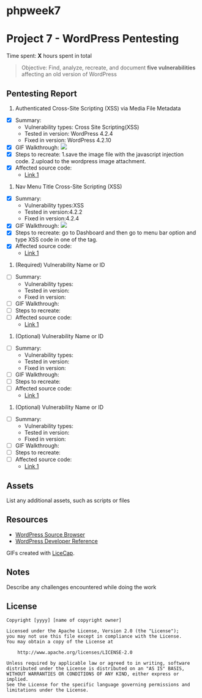 # phpweek7
# Project 7 - WordPress Pentesting

Time spent: **X** hours spent in total

> Objective: Find, analyze, recreate, and document **five vulnerabilities** affecting an old version of WordPress

## Pentesting Report

1. Authenticated Cross-Site Scripting (XSS) via Media File Metadata
  - [x] Summary: 
    - Vulnerability types: Cross Site Scripting(XSS)
    - Tested in version: WordPress 4.2.4
    - Fixed in version: WordPress 4.2.10
  - [x] GIF Walkthrough: <img src='http://i.imgur.com/K24lZWz.gif'> 
  - [x] Steps to recreate: 
        1.save the image file with the javascript injection code.
        2.upload to the wordpress image attachment.
  - [x] Affected source code:
    - [Link 1](https://github.com/WordPress/WordPress/commit/c9e60dab176635d4bfaaf431c0ea891e4726d6e0)
1. Nav Menu Title Cross-Site Scripting (XSS)
  - [X] Summary: 
    - Vulnerability types:XSS
    - Tested in version:4.2.2
    - Fixed in version:4.2.4
  - [X] GIF Walkthrough: <img src='http://i.imgur.com/f8sF4vX.gif'>
  - [X] Steps to recreate:
        go to Dashboard and then go to menu bar option and type XSS code in one of the tag.
  - [X] Affected source code:
    - [Link 1](https://core.trac.wordpress.org/changeset/33541)
1. (Required) Vulnerability Name or ID
  - [ ] Summary: 
    - Vulnerability types:
    - Tested in version:
    - Fixed in version: 
  - [ ] GIF Walkthrough: 
  - [ ] Steps to recreate: 
  - [ ] Affected source code:
    - [Link 1](https://core.trac.wordpress.org/browser/tags/version/src/source_file.php)
1. (Optional) Vulnerability Name or ID
  - [ ] Summary: 
    - Vulnerability types:
    - Tested in version:
    - Fixed in version: 
  - [ ] GIF Walkthrough: 
  - [ ] Steps to recreate: 
  - [ ] Affected source code:
    - [Link 1](https://core.trac.wordpress.org/browser/tags/version/src/source_file.php)
1. (Optional) Vulnerability Name or ID
  - [ ] Summary: 
    - Vulnerability types:
    - Tested in version:
    - Fixed in version: 
  - [ ] GIF Walkthrough: 
  - [ ] Steps to recreate: 
  - [ ] Affected source code:
    - [Link 1](https://core.trac.wordpress.org/browser/tags/version/src/source_file.php) 

## Assets

List any additional assets, such as scripts or files

## Resources

- [WordPress Source Browser](https://core.trac.wordpress.org/browser/)
- [WordPress Developer Reference](https://developer.wordpress.org/reference/)

GIFs created with [LiceCap](http://www.cockos.com/licecap/).

## Notes

Describe any challenges encountered while doing the work

## License

    Copyright [yyyy] [name of copyright owner]

    Licensed under the Apache License, Version 2.0 (the "License");
    you may not use this file except in compliance with the License.
    You may obtain a copy of the License at

        http://www.apache.org/licenses/LICENSE-2.0

    Unless required by applicable law or agreed to in writing, software
    distributed under the License is distributed on an "AS IS" BASIS,
    WITHOUT WARRANTIES OR CONDITIONS OF ANY KIND, either express or implied.
    See the License for the specific language governing permissions and
    limitations under the License.
